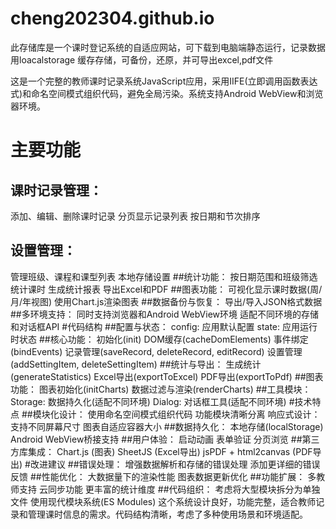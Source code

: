 # cheng202304.github.io
此存储库是一个课时登记系统的自适应网站，可下载到电脑端静态运行，记录数据用loacalstorage 缓存存储，可备份，还原，并可导出excel,pdf文件

这是一个完整的教师课时记录系统JavaScript应用，采用IIFE(立即调用函数表达式)和命名空间模式组织代码，避免全局污染。系统支持Android WebView和浏览器环境。

# 主要功能
## 课时记录管理：
添加、编辑、删除课时记录
分页显示记录列表
按日期和节次排序
## 设置管理：
管理班级、课程和课型列表
本地存储设置
##统计功能：
按日期范围和班级筛选统计课时
生成统计报表
导出Excel和PDF
##图表功能：
可视化显示课时数据(周/月/年视图)
使用Chart.js渲染图表
##数据备份与恢复：
导出/导入JSON格式数据
##多环境支持：
同时支持浏览器和Android WebView环境
适配不同环境的存储和对话框API
#代码结构
##配置与状态：
config: 应用默认配置
state: 应用运行时状态
##核心功能：
初始化(init)
DOM缓存(cacheDomElements)
事件绑定(bindEvents)
记录管理(saveRecord, deleteRecord, editRecord)
设置管理(addSettingItem, deleteSettingItem)
##统计与导出：
生成统计(generateStatistics)
Excel导出(exportToExcel)
PDF导出(exportToPdf)
##图表功能：
图表初始化(initCharts)
数据过滤与渲染(renderCharts)
##工具模块：
Storage: 数据持久化(适配不同环境)
Dialog: 对话框工具(适配不同环境)
#技术特点
##模块化设计：
使用命名空间模式组织代码
功能模块清晰分离
响应式设计：
支持不同屏幕尺寸
图表自适应容器大小
##数据持久化：
本地存储(localStorage)
Android WebView桥接支持
##用户体验：
启动动画
表单验证
分页浏览
##第三方库集成：
Chart.js (图表)
SheetJS (Excel导出)
jsPDF + html2canvas (PDF导出)
#改进建议
##错误处理：
增强数据解析和存储的错误处理
添加更详细的错误反馈
##性能优化：
大数据量下的渲染性能
图表数据更新优化
##功能扩展：
多教师支持
云同步功能
更丰富的统计维度
##代码组织：
考虑将大型模块拆分为单独文件
使用现代模块系统(ES Modules)
这个系统设计良好，功能完整，适合教师记录和管理课时信息的需求。代码结构清晰，考虑了多种使用场景和环境适配。
